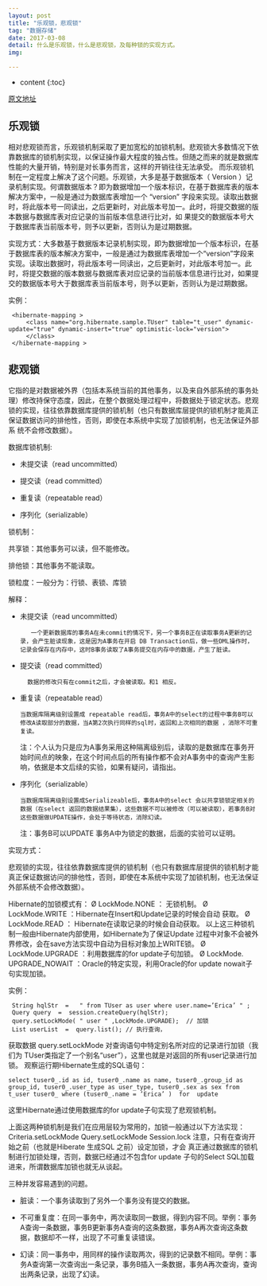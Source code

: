 ```yaml
---
layout: post
title: "乐观锁，悲观锁"
tag: "数据存储"
date: 2017-03-08
detail: 什么是乐观锁，什么是悲观锁，及每种锁的实现方式。
img: 

---
```


* content
{:toc}

[原文地址](https://www.cnblogs.com/coderMark/p/5599508.html)

## 乐观锁

 相对悲观锁而言，乐观锁机制采取了更加宽松的加锁机制。悲观锁大多数情况下依靠数据库的锁机制实现，以保证操作最大程度的独占性。但随之而来的就是数据库 性能的大量开销，特别是对长事务而言，这样的开销往往无法承受。 而乐观锁机制在一定程度上解决了这个问题。乐观锁，大多是基于数据版本（ Version ）记录机制实现。何谓数据版本？即为数据增加一个版本标识，在基于数据库表的版本解决方案中，一般是通过为数据库表增加一个 “version” 字段来实现。读取出数据时，将此版本号一同读出，之后更新时，对此版本号加一。此时，将提交数据的版本数据与数据库表对应记录的当前版本信息进行比对，如 果提交的数据版本号大于数据库表当前版本号，则予以更新，否则认为是过期数据。

实现方式：大多数基于数据版本记录机制实现，即为数据增加一个版本标识，在基于数据库表的版本解决方案中，一般是通过为数据库表增加一个“version”字段来实现。读取出数据时，将此版本号一同读出，之后更新时，对此版本号加一。此时，将提交数据的版本数据与数据库表对应记录的当前版本信息进行比对，如果提交的数据版本号大于数据库表当前版本号，则予以更新，否则认为是过期数据。  

实例：

```
 <hibernate-mapping >  
	 <class name="org.hibernate.sample.TUser" table="t_user" dynamic-update="true" dynamic-insert="true" optimistic-lock="version">  
	 </class>  
 </hibernate-mapping >  
```
 

## 悲观锁

它指的是对数据被外界（包括本系统当前的其他事务，以及来自外部系统的事务处理）修改持保守态度，因此，在整个数据处理过程中，将数据处于锁定状态。悲观锁的实现，往往依靠数据库提供的锁机制（也只有数据库层提供的锁机制才能真正保证数据访问的排他性，否则，即使在本系统中实现了加锁机制，也无法保证外部系 统不会修改数据）。

数据库锁机制:

* 未提交读（read uncommitted）

* 提交读（read committed）

* 重复读（repeatable read）

* 序列化（serializable）

锁机制：

   共享锁：其他事务可以读，但不能修改。

   排他锁：其他事务不能读取。

锁粒度：一般分为：行锁、表锁、库锁

解释：

* 未提交读（read uncommitted）

         一个更新数据库的事务A在未commit的情况下，另一个事务B正在读取事务A更新的记录，会产生脏读现象，这是因为A事务在开启 DB Transaction后，做一些DML操作时，记录会保存在内存中，这时B事务读取了A事务提交在内存中的数据，产生了脏读。

* 提交读（read committed）

        数据的修改只有在commit之后，才会被读取。和1 相反。

* 重复读（repeatable read）

      当数据库隔离级别设置成 repeatable read后，事务A中的select的过程中事务B可以修改A读取部分的数据，当A第2次执行同样的sql时，返回和上次相同的数据 ，消除不可重复读。

    注：个人认为只是应为A事务采用这种隔离级别后，读取的是数据库在事务开始时间点的映象，在这个时间点后的所有操作都不会对A事务中的查询产生影响，依据是本文后续的实验，如果有疑问，请指出。

* 序列化（serializable）

      当数据库隔离级别设置成Serializeable后，事务A中的select 会以共享锁锁定相关的数据（在select 返回的数据结果集），这些数据不可以被修改（可以被读取），若事务B对这些数据做UPDATE操作，会处于等待状态，消除幻读。

     注：事务B可以UPDATE 事务A中为锁定的数据，后面的实验可以证明。
	 
实现方式：

悲观锁的实现，往往依靠数据库提供的锁机制（也只有数据库层提供的锁机制才能真正保证数据访问的排他性，否则，即使在本系统中实现了加锁机制，也无法保证外部系统不会修改数据）。 

Hibernate的加锁模式有： 
Ø LockMode.NONE ： 无锁机制。 
Ø LockMode.WRITE ：Hibernate在Insert和Update记录的时候会自动 
获取。 
Ø LockMode.READ ： Hibernate在读取记录的时候会自动获取。 
以上这三种锁机制一般由Hibernate内部使用，如Hibernate为了保证Update 
过程中对象不会被外界修改，会在save方法实现中自动为目标对象加上WRITE锁。 
Ø LockMode.UPGRADE ：利用数据库的for update子句加锁。 
Ø LockMode. UPGRADE_NOWAIT ：Oracle的特定实现，利用Oracle的for update nowait子句实现加锁。

实例：

```
 String hqlStr  =   " from TUser as user where user.name=’Erica’ " ; 
 Query query  =  session.createQuery(hqlStr); 
 query.setLockMode( " user " ,LockMode.UPGRADE);  // 加锁  
 List userList  =  query.list(); // 执行查询，

```	 
获取数据 query.setLockMode 对查询语句中特定别名所对应的记录进行加锁（我们为 TUser类指定了一个别名“user”），这里也就是对返回的所有user记录进行加锁。 观察运行期Hibernate生成的SQL语句：
```
select tuser0_.id as id, tuser0_.name as name, tuser0_.group_id as group_id, tuser0_.user_type as user_type, tuser0_.sex as sex from t_user tuser0_ where (tuser0_.name = ’Erica’ )  for  update
``` 
这里Hibernate通过使用数据库的for update子句实现了悲观锁机制。 

上面这两种锁机制是我们在应用层较为常用的，加锁一般通过以下方法实现： 
Criteria.setLockMode 
Query.setLockMode 
Session.lock 
注意，只有在查询开始之前（也就是Hiberate 生成SQL 之前）设定加锁，才会 真正通过数据库的锁机制进行加锁处理，否则，数据已经通过不包含for update 子句的Select SQL加载进来，所谓数据库加锁也就无从谈起。


三种并发容易遇到的问题。

* 脏读：一个事务读取到了另外一个事务没有提交的数据。

* 不可重复度：在同一事务中，两次读取同一数据，得到内容不同。举例：事务A查询一条数据，事务B更新事务A查询的这条数据，事务A再次查询这条数据，数据却不一样，出现了不可重复读错误。

* 幻读：同一事务中，用同样的操作读取两次，得到的记录数不相同。举例：事务A查询第一次查询出一条记录，事务B插入一条数据，事务A再次查询，查询出两条记录，出现了幻读。
